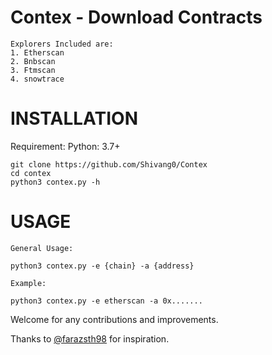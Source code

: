 # Contex - Download Contracts

```
Explorers Included are:
1. Etherscan
2. Bnbscan
3. Ftmscan
4. snowtrace
```

# INSTALLATION

Requirement: Python: 3.7+

```
git clone https://github.com/Shivang0/Contex
cd contex
python3 contex.py -h
```

# USAGE

```
General Usage:

python3 contex.py -e {chain} -a {address}
```
```
Example:

python3 contex.py -e etherscan -a 0x.......
```

Welcome for any contributions and improvements.

Thanks to [@farazsth98](https://github.com/farazsth98) for inspiration.
